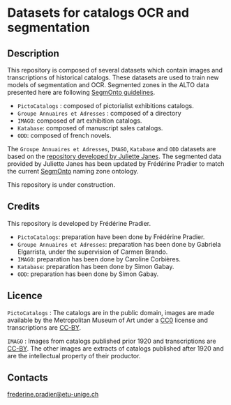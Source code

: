 # Datasets for catalogs OCR and segmentation 

## Description

This repository is composed of several datasets which contain images and transcriptions of historical catalogs. 
These datasets are used to train new models of segmentation and OCR. 
Segmented zones in the ALTO data presented here are following [SegmOnto guidelines](https://github.com/SegmOnto/Guidelines). 

- `PictoCatalogs` : composed of pictorialist exhibitions catalogs. 
- `Groupe Annuaires et Adresses` : composed of a directory
- `IMAGO`: composed of art exhibition catalogs. 
- `Katabase`: composed of manuscript sales catalogs. 
- `ODD`: composed of french novels. 

The `Groupe Annuaires et Adresses`, `IMAGO`, `Katabase` and `ODD` datasets are based on the [repository developed by Juliette Janes](https://github.com/Juliettejns/cataloguesSegmentationOCR/). 
The segmented data provided by Juliette Janes has been updated by Frédérine Pradier to match the current [SegmOnto](https://github.com/SegmOnto) naming zone ontology. 

This repository is under construction. 

## Credits 

This repository is developed by Frédérine Pradier.

- `PictoCatalogs`: preparation have been done by Frédérine Pradier.
- `Groupe Annuaires et Adresses`: preparation has been done by Gabriela Elgarrista, under the supervision of Carmen Brando.
- `IMAGO`: preparation has been done by Caroline Corbières.
- `Katabase`: preparation has been done by Simon Gabay.
- `ODD`: preparation has been done by Simon Gabay.

## Licence

`PictoCatalogs` : The catalogs are in the public domain, images are made available by the Metropolitan Museum of Art under a [CC0](https://creativecommons.org/publicdomain/zero/1.0/deed.fr) license and transcriptions are [CC-BY](https://creativecommons.org/licenses/by/2.0/fr/).

`IMAGO` : Images from catalogs published prior 1920 and transcriptions are [CC-BY](https://creativecommons.org/licenses/by/2.0/fr/). The other images are extracts of catalogs published after 1920 and are the intellectual property of their productor.


## Contacts

frederine.pradier@etu-unige.ch

